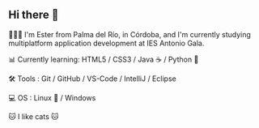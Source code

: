 ## Hi there 👋


👩🏼‍💻 I'm Ester from Palma del Río, in Córdoba, and I'm currently studying multiplatform application development at IES Antonio Gala.

📊 Currently learning:
HTML5 / CSS3 / Java ☕ / Python 🐍

🛠 Tools :
Git / GitHub / VS-Code / IntelliJ / Eclipse

💻 OS :
Linux 🐧 / Windows 

🐱 I like cats 🐱
